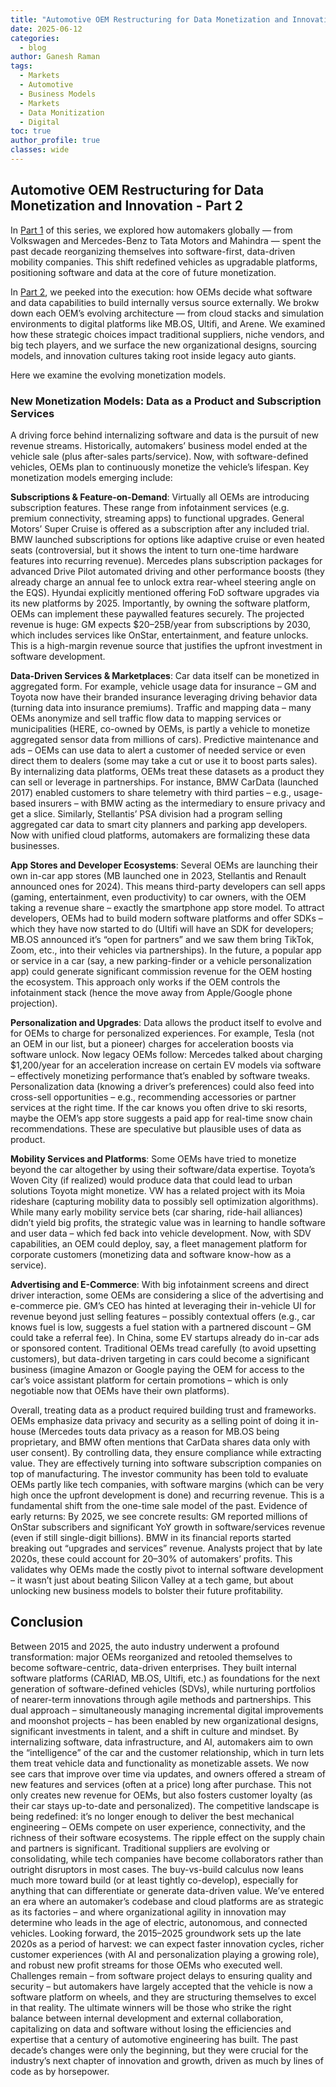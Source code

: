 ```yaml
---
title: "Automotive OEM Restructuring for Data Monetization and Innovation - Part 2"
date: 2025-06-12
categories:
  - blog
author: Ganesh Raman
tags:
  - Markets
  - Automotive
  - Business Models
  - Markets
  - Data Monitization
  - Digital
toc: true
author_profile: true
classes: wide
---
```



##  Automotive OEM Restructuring for Data Monetization and Innovation - Part 2

In [Part 1](https://ganesh47.github.io/blog/Automotive-OEM-Restructuring-for-Data-Monetization-and-Innovation-Part-1/) of this series, we explored how automakers globally — from Volkswagen and Mercedes-Benz to Tata Motors and Mahindra — spent the past decade reorganizing themselves into software-first, data-driven mobility companies. This shift redefined vehicles as upgradable platforms, positioning software and data at the core of future monetization.

In [Part 2](https://ganesh47.github.io/blog/Automotive-OEM-Restructuring-for-Data-Monetization-and-Innovation-Part-2/), we peeked into the execution: how OEMs decide what software and data capabilities to build internally versus source externally. We brokw down each OEM’s evolving architecture — from cloud stacks and simulation environments to digital platforms like MB.OS, Ultifi, and Arene. We examined how these strategic choices impact traditional suppliers, niche vendors, and big tech players, and we surface the new organizational designs, sourcing models, and innovation cultures taking root inside legacy auto giants.

Here we examine the evolving monetization models.

### New Monetization Models: Data as a Product and Subscription Services

A driving force behind internalizing software and data is the pursuit of new revenue streams. Historically, automakers’ business model ended at the vehicle sale (plus after-sales parts/service). Now, with software-defined vehicles, OEMs plan to continuously monetize the vehicle’s lifespan. Key monetization models emerging include:

**Subscriptions & Feature-on-Demand**: Virtually all OEMs are introducing subscription features. These range from infotainment services (e.g. premium connectivity, streaming apps) to functional upgrades. General Motors’ Super Cruise is offered as a subscription after any included trial. BMW launched subscriptions for options like adaptive cruise or even heated seats (controversial, but it shows the intent to turn one-time hardware features into recurring revenue). Mercedes plans subscription packages for advanced Drive Pilot automated driving and other performance boosts (they already charge an annual fee to unlock extra rear-wheel steering angle on the EQS). Hyundai explicitly mentioned offering FoD software upgrades via its new platforms by 2025. Importantly, by owning the software platform, OEMs can implement these paywalled features securely. The projected revenue is huge: GM expects $20–25B/year from subscriptions by 2030, which includes services like OnStar, entertainment, and feature unlocks. This is a high-margin revenue source that justifies the upfront investment in software development.

**Data-Driven Services & Marketplaces**: Car data itself can be monetized in aggregated form. For example, vehicle usage data for insurance – GM and Toyota now have their branded insurance leveraging driving behavior data (turning data into insurance premiums). Traffic and mapping data – many OEMs anonymize and sell traffic flow data to mapping services or municipalities (HERE, co-owned by OEMs, is partly a vehicle to monetize aggregated sensor data from millions of cars). Predictive maintenance and ads – OEMs can use data to alert a customer of needed service or even direct them to dealers (some may take a cut or use it to boost parts sales). By internalizing data platforms, OEMs treat these datasets as a product they can sell or leverage in partnerships. For instance, BMW CarData (launched 2017) enabled customers to share telemetry with third parties – e.g., usage-based insurers – with BMW acting as the intermediary to ensure privacy and get a slice. Similarly, Stellantis’ PSA division had a program selling aggregated car data to smart city planners and parking app developers. Now with unified cloud platforms, automakers are formalizing these data businesses.

**App Stores and Developer Ecosystems**: Several OEMs are launching their own in-car app stores (MB launched one in 2023, Stellantis and Renault announced ones for 2024). This means third-party developers can sell apps (gaming, entertainment, even productivity) to car owners, with the OEM taking a revenue share – exactly the smartphone app store model. To attract developers, OEMs had to build modern software platforms and offer SDKs – which they have now started to do (Ultifi will have an SDK for developers; MB.OS announced it’s “open for partners” and we saw them bring TikTok, Zoom, etc., into their vehicles via partnerships). In the future, a popular app or service in a car (say, a new parking-finder or a vehicle personalization app) could generate significant commission revenue for the OEM hosting the ecosystem. This approach only works if the OEM controls the infotainment stack (hence the move away from Apple/Google phone projection).

**Personalization and Upgrades**: Data allows the product itself to evolve and for OEMs to charge for personalized experiences. For example, Tesla (not an OEM in our list, but a pioneer) charges for acceleration boosts via software unlock. Now legacy OEMs follow: Mercedes talked about charging $1,200/year for an acceleration increase on certain EV models via software – effectively monetizing performance that’s enabled by software tweaks. Personalization data (knowing a driver’s preferences) could also feed into cross-sell opportunities – e.g., recommending accessories or partner services at the right time. If the car knows you often drive to ski resorts, maybe the OEM’s app store suggests a paid app for real-time snow chain recommendations. These are speculative but plausible uses of data as product.

**Mobility Services and Platforms**: Some OEMs have tried to monetize beyond the car altogether by using their software/data expertise. Toyota’s Woven City (if realized) would produce data that could lead to urban solutions Toyota might monetize. VW has a related project with its Moia rideshare (capturing mobility data to possibly sell optimization algorithms). While many early mobility service bets (car sharing, ride-hail alliances) didn’t yield big profits, the strategic value was in learning to handle software and user data – which fed back into vehicle development. Now, with SDV capabilities, an OEM could deploy, say, a fleet management platform for corporate customers (monetizing data and software know-how as a service).

**Advertising and E-Commerce**: With big infotainment screens and direct driver interaction, some OEMs are considering a slice of the advertising and e-commerce pie. GM’s CEO has hinted at leveraging their in-vehicle UI for revenue beyond just selling features – possibly contextual offers (e.g., car knows fuel is low, suggests a fuel station with a partnered discount – GM could take a referral fee). In China, some EV startups already do in-car ads or sponsored content. Traditional OEMs tread carefully (to avoid upsetting customers), but data-driven targeting in cars could become a significant business (imagine Amazon or Google paying the OEM for access to the car’s voice assistant platform for certain promotions – which is only negotiable now that OEMs have their own platforms).

Overall, treating data as a product required building trust and frameworks. OEMs emphasize data privacy and security as a selling point of doing it in-house (Mercedes touts data privacy as a reason for MB.OS being proprietary, and BMW often mentions that CarData shares data only with user consent). By controlling data, they ensure compliance while extracting value. They are effectively turning into software subscription companies on top of manufacturing. The investor community has been told to evaluate OEMs partly like tech companies, with software margins (which can be very high once the upfront development is done) and recurring revenue. This is a fundamental shift from the one-time sale model of the past. Evidence of early returns: By 2025, we see concrete results: GM reported millions of OnStar subscribers and significant YoY growth in software/services revenue (even if still single-digit billions). BMW in its financial reports started breaking out “upgrades and services” revenue. Analysts project that by late 2020s, these could account for 20–30% of automakers’ profits. This validates why OEMs made the costly pivot to internal software development – it wasn’t just about beating Silicon Valley at a tech game, but about unlocking new business models to bolster their future profitability.

## Conclusion

Between 2015 and 2025, the auto industry underwent a profound transformation: major OEMs reorganized and retooled themselves to become software-centric, data-driven enterprises. They built internal software platforms (CARIAD, MB.OS, Ultifi, etc.) as foundations for the next generation of software-defined vehicles (SDVs), while nurturing portfolios of nearer-term innovations through agile methods and partnerships. This dual approach – simultaneously managing incremental digital improvements and moonshot projects – has been enabled by new organizational designs, significant investments in talent, and a shift in culture and mindset. By internalizing software, data infrastructure, and AI, automakers aim to own the “intelligence” of the car and the customer relationship, which in turn lets them treat vehicle data and functionality as monetizable assets. We now see cars that improve over time via updates, and owners offered a stream of new features and services (often at a price) long after purchase. This not only creates new revenue for OEMs, but also fosters customer loyalty (as their car stays up-to-date and personalized). The competitive landscape is being redefined: it’s no longer enough to deliver the best mechanical engineering – OEMs compete on user experience, connectivity, and the richness of their software ecosystems. The ripple effect on the supply chain and partners is significant. Traditional suppliers are evolving or consolidating, while tech companies have become collaborators rather than outright disruptors in most cases. The buy-vs-build calculus now leans much more toward build (or at least tightly co-develop), especially for anything that can differentiate or generate data-driven value. We’ve entered an era where an automaker’s codebase and cloud platforms are as strategic as its factories – and where organizational agility in innovation may determine who leads in the age of electric, autonomous, and connected vehicles. Looking forward, the 2015–2025 groundwork sets up the late 2020s as a period of harvest: we can expect faster innovation cycles, richer customer experiences (with AI and personalization playing a growing role), and robust new profit streams for those OEMs who executed well. Challenges remain – from software project delays to ensuring quality and security – but automakers have largely accepted that the vehicle is now a software platform on wheels, and they are structuring themselves to excel in that reality. The ultimate winners will be those who strike the right balance between internal development and external collaboration, capitalizing on data and software without losing the efficiencies and expertise that a century of automotive engineering has built. The past decade’s changes were only the beginning, but they were crucial for the industry’s next chapter of innovation and growth, driven as much by lines of code as by horsepower.